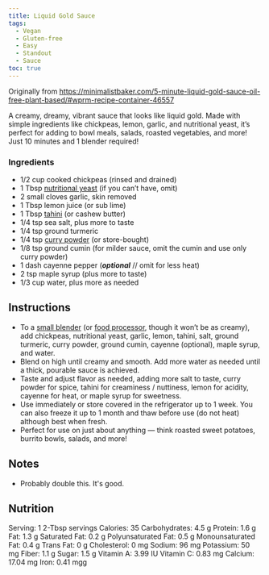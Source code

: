 ```yaml
---
title: Liquid Gold Sauce
tags:
  - Vegan
  - Gluten-free
  - Easy
  - Standout
  - Sauce
toc: true
---
```

Originally from https://minimalistbaker.com/5-minute-liquid-gold-sauce-oil-free-plant-based/#wprm-recipe-container-46557

A creamy, dreamy, vibrant sauce that looks like liquid gold. Made with simple ingredients like chickpeas, lemon, garlic, and nutritional yeast, it’s perfect for adding to bowl meals, salads, roasted vegetables, and more! Just 10 minutes and 1 blender required!
### Ingredients

- 1/2 cup cooked chickpeas (rinsed and drained)
- 1 Tbsp [nutritional yeast](https://www.amazon.com/dp/B00OK0IAOO/?tag=minimalistbaker-20) (if you can’t have, omit)
- 2 small cloves garlic, skin removed
- 1 Tbsp lemon juice (or sub lime)
- 1 Tbsp [tahini](https://www.amazon.com/365-Everyday-Value-Organic-Tahini/dp/B074M9NT8R/?tag=minimalistbaker-20) (or cashew butter)
- 1/4 tsp sea salt, plus more to taste
- 1/4 tsp ground turmeric
- 1/4 tsp [curry powder](https://minimalistbaker.com/diy-curry-powder/) (or store-bought)
- 1/8 tsp ground cumin (for milder sauce, omit the cumin and use only curry powder)
- 1 dash cayenne pepper (_**optional**_ // omit for less heat)
- 2 tsp maple syrup (plus more to taste)
- 1/3 cup water, plus more as needed
## Instructions

- To a [small blender](https://aax-us-east.amazon-adsystem.com/x/c/QnDNhzUx_C6Gr6Y3cvIlxqMAAAFsz2OxpgEAAAFKAc8SMlw/https://www.amazon.com/gp/product/B007TIE0GQ/?creativeASIN=B007TIE0GQ&linkCode=w61&imprToken=cWEktS2DHtWGmh0b0Ce.nQ&slotNum=33&tag=minimalistbaker-20) (or [food processor](https://aax-us-east.amazon-adsystem.com/x/c/QoFbLsbkzpybV1uuFyV1DVEAAAFsz2QD2AEAAAFKAcLEpic/https://www.amazon.com/dp/B00LBZOYAK/?creativeASIN=B00LBZOYAK&linkCode=w61&imprToken=bIgJWsi3ubfzaCAVpAdf7g&slotNum=7&tag=minimalistbaker-20), though it won’t be as creamy), add chickpeas, nutritional yeast, garlic, lemon, tahini, salt, ground turmeric, curry powder, ground cumin, cayenne (optional), maple syrup, and water.
- Blend on high until creamy and smooth. Add more water as needed until a thick, pourable sauce is achieved.
- Taste and adjust flavor as needed, adding more salt to taste, curry powder for spice, tahini for creaminess / nuttiness, lemon for acidity, cayenne for heat, or maple syrup for sweetness.
- Use immediately or store covered in the refrigerator up to 1 week. You can also freeze it up to 1 month and thaw before use (do not heat) although best when fresh.
- Perfect for use on just about anything — think roasted sweet potatoes, burrito bowls, salads, and more!

## Notes
- Probably double this. It's good.
## Nutrition

Serving: 1 2-Tbsp servings Calories: 35 Carbohydrates: 4.5 g Protein: 1.6 g Fat: 1.3 g Saturated Fat: 0.2 g Polyunsaturated Fat: 0.5 g Monounsaturated Fat: 0.4 g Trans Fat: 0 g Cholesterol: 0 mg Sodium: 96 mg Potassium: 50 mg Fiber: 1.1 g Sugar: 1.5 g Vitamin A: 3.99 IU Vitamin C: 0.83 mg Calcium: 17.04 mg Iron: 0.41 mgg